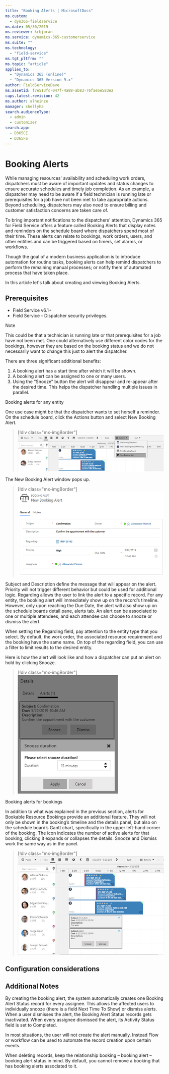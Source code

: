 ```yaml
---
title: "Booking Alerts | MicrosoftDocs"
ms.custom: 
  - dyn365-fieldservice
ms.date: 05/30/2019
ms.reviewer: krbjoran
ms.service: dynamics-365-customerservice
ms.suite: ""
ms.technology: 
  - "field-service"
ms.tgt_pltfrm: ""
ms.topic: "article"
applies_to: 
  - "Dynamics 365 (online)"
  - "Dynamics 365 Version 9.x"
author: FieldServiceDave 
ms.assetid: f7e513fc-047f-4a88-ab83-76fae5e583e2
caps.latest.revision: 42
ms.author: alheinze 
manager: shellyha
search.audienceType: 
  - admin
  - customizer
search.app: 
  - D365CE
  - D365FS
---
```


# Booking Alerts

While managing resources' availability and scheduling work orders, dispatchers must be aware of important updates and status changes to ensure accurate schedules and timely job completion. As an example, a dispatcher may need to be aware if a field technician is running late or prerequisites for a job have not been met to take appropriate actions. Beyond scheduling, dispatchers may also need to ensure billing and customer satisfaction concerns are taken care of.

To bring important notifications to the dispatchers' attention, Dynamics 365 for Field Service offers a feature called Booking Alerts that display notes and reminders on the schedule board where dispatchers spend most of their time. These alerts can relate to bookings, work orders, users, and other entities and can be triggered based on timers, set alarms, or workflows.

Though the goal of a modern business application is to introduce automation for routine tasks, booking alerts can help remind dispatchers to perform the remaining manual processes; or notify them of automated process that have taken place.

In this article let's talk about creating and viewing Booking Alerts.

## Prerequisites

- Field Service v6.1+
- Field Service - Dispatcher security privileges. 

> [!Note]
>

 This could be that a technician is running late or that prerequisites for a job have not been met. One could alternatively use different color codes for the bookings, however they are based on the booking status and we do not necessarily want to change this just to alert the dispatcher.

There are three significant additional benefits: 

1)	A booking alert has a start time after which it will be shown.
2)	A booking alert can be assigned to one or many users.
3)	Using the “Snooze” button the alert will disappear and re-appear after the desired time. This helps the dispatcher handling multiple issues in parallel.

Booking alerts for any entity

One use case might be that the dispatcher wants to set herself a reminder. On the schedule board, click the Actions button and select New Booking Alert.


> [!div class="mx-imgBorder"]
> ![Screenshot of Manual creation of a booking alert](./media/manual-creation-of-a-booking-alert.png)

The New Booking Alert window pops up.


> [!div class="mx-imgBorder"]
> ![Screenshot of Booking alert](./media/booking-alert.png)
 
Subject and Description define the message that will appear on the alert. Priority will not trigger different behavior but could be used for additional logic. Regarding allows the user to link the alert to a specific record. For any entity, the booking alert will immediately show up on the record’s timeline. However, only upon reaching the Due Date, the alert will also show up on the schedule boards detail pane, alerts tab. An alert can be associated to one or multiple attendees, and each attendee can choose to snooze or dismiss the alert.

When setting the Regarding field, pay attention to the entity type that you select. By default, the work order, the associated resource requirement and the booking have the same name. On top of the regarding field, you can use a filter to limit results to the desired entity.

Here is how the alert will look like and how a dispatcher can put an alert on hold by clicking Snooze.


> [!div class="mx-imgBorder"]
> ![Screenshot of Alert - Snooze](./media/alert-snooze.png)
 
Booking alerts for bookings

In addition to what was explained in the previous section, alerts for Bookable Resource Bookings provide an additional feature. They will not only be shown in the booking’s timeline and the details panel, but also on the schedule board’s Gantt chart, specifically in the upper left-hand corner of the booking. The icon indicates the number of active alerts for that booking, clicking it expands or collapses the details. Snooze and Dismiss work the same way as in the panel.

 
> [!div class="mx-imgBorder"]
> ![Screenshot of Booking alert on the schedule board](./media/booking-alert-on-the-schedule-board.png)
 

## Configuration considerations

## Additional Notes

By creating the booking alert, the system automatically creates one Booking Alert Status record for every assignee. This allows the affected users to individually snooze (there is a field Next Time To Show) or dismiss alerts. When a user dismisses the alert, the Booking Alert Status records gets inactivated. When every assignee dismissed the alert, its Activity Status field is set to Completed.

In most situations, the user will not create the alert manually. Instead Flow or workflow can be used to automate the record creation upon certain events.

When deleting records, keep the relationship booking – booking alert – booking alert status in mind. By default, you cannot remove a booking that has booking alerts associated to it.




